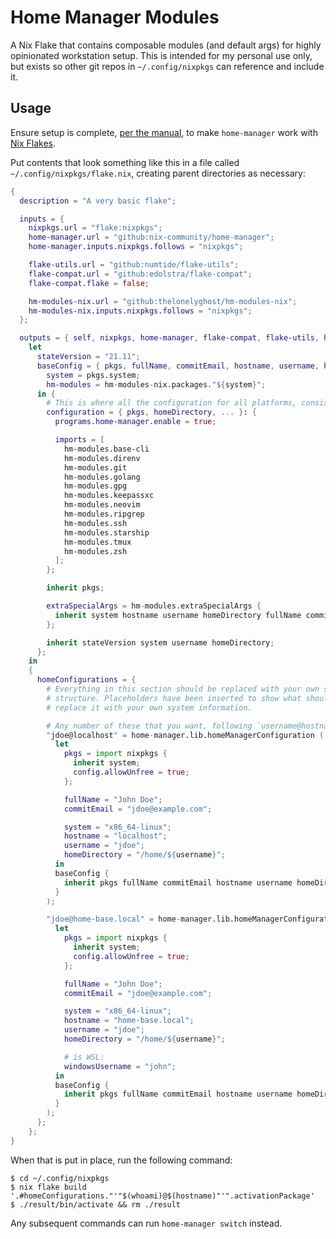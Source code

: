# Home Manager Modules

A Nix Flake that contains composable modules (and default args) for highly opinionated workstation setup. This is intended for my personal use only, but exists so other git repos in `~/.config/nixpkgs` can reference and include it.

## Usage

Ensure setup is complete, [per the manual](https://nix-community.github.io/home-manager/index.html#ch-nix-flakes), to make `home-manager` work with [Nix Flakes](https://nixos.wiki/wiki/Flakes).

Put contents that look something like this in a file called `~/.config/nixpkgs/flake.nix`, creating parent directories as necessary:

```nix
{
  description = "A very basic flake";

  inputs = {
    nixpkgs.url = "flake:nixpkgs";
    home-manager.url = "github:nix-community/home-manager";
    home-manager.inputs.nixpkgs.follows = "nixpkgs";

    flake-utils.url = "github:numtide/flake-utils";
    flake-compat.url = "github:edolstra/flake-compat";
    flake-compat.flake = false;

    hm-modules-nix.url = "github:thelonelyghost/hm-modules-nix";
    hm-modules-nix.inputs.nixpkgs.follows = "nixpkgs";
  };

  outputs = { self, nixpkgs, home-manager, flake-compat, flake-utils, hm-modules-nix }:
    let
      stateVersion = "21.11";
      baseConfig = { pkgs, fullName, commitEmail, hostname, username, homeDirectory, windowsUsername ? "" }: let
        system = pkgs.system;
        hm-modules = hm-modules-nix.packages."${system}";
      in {
        # This is where all the configuration for all platforms, consistently, happens
        configuration = { pkgs, homeDirectory, ... }: {
          programs.home-manager.enable = true;

          imports = [
            hm-modules.base-cli
            hm-modules.direnv
            hm-modules.git
            hm-modules.golang
            hm-modules.gpg
            hm-modules.keepassxc
            hm-modules.neovim
            hm-modules.ripgrep
            hm-modules.ssh
            hm-modules.starship
            hm-modules.tmux
            hm-modules.zsh
          ];
        };

        inherit pkgs;

        extraSpecialArgs = hm-modules.extraSpecialArgs {
          inherit system hostname username homeDirectory fullName commitEmail windowsUsername;
        };

        inherit stateVersion system username homeDirectory;
      };
    in
    {
      homeConfigurations = {
        # Everything in this section should be replaced with your own settings, following similar
        # structure. Placeholders have been inserted to show what should be present and you should
        # replace it with your own system information.

        # Any number of these that you want, following `username@hostname` pattern for the key
        "jdoe@localhost" = home-manager.lib.homeManagerConfiguration (
          let
            pkgs = import nixpkgs {
              inherit system;
              config.allowUnfree = true;
            };

            fullName = "John Doe";
            commitEmail = "jdoe@example.com";

            system = "x86_64-linux";
            hostname = "localhost";
            username = "jdoe";
            homeDirectory = "/home/${username}";
          in
          baseConfig {
            inherit pkgs fullName commitEmail hostname username homeDirectory;
          }
        );

        "jdoe@home-base.local" = home-manager.lib.homeManagerConfiguration (
          let
            pkgs = import nixpkgs {
              inherit system;
              config.allowUnfree = true;
            };

            fullName = "John Doe";
            commitEmail = "jdoe@example.com";

            system = "x86_64-linux";
            hostname = "home-base.local";
            username = "jdoe";
            homeDirectory = "/home/${username}";

            # is WSL:
            windowsUsername = "john";
          in
          baseConfig {
            inherit pkgs fullName commitEmail hostname username homeDirectory windowsUsername;
          }
        );
      };
    };
}
```

When that is put in place, run the following command:

```console
$ cd ~/.config/nixpkgs
$ nix flake build '.#homeConfigurations."'"$(whoami)@$(hostname)"'".activationPackage'
$ ./result/bin/activate && rm ./result
```

Any subsequent commands can run `home-manager switch` instead.
